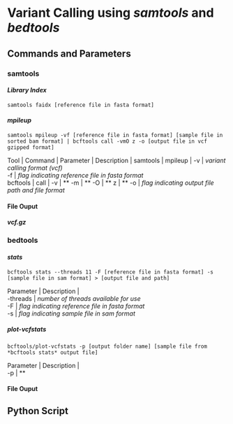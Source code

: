 # Variant Calling using *samtools* and *bedtools*  

## Commands and Parameters  
### samtools   
#### ***Library Index***
```
samtools faidx [reference file in fasta format]
``` 
#### ***mpileup***  
```
samtools mpileup -vf [reference file in fasta format] [sample file in sorted bam format] | bcftools call -vmO z -o [output file in vcf gzipped format]
```  
Tool | Command | Parameter | Description |
samtools | mpileup | -v | *variant calling format (vcf)*  
-f | *flag indicating reference file in fasta format*  
bcftools | call | -v | **
-m | **
-O | **
z | **
-o | *flag indicating output file path and file format*

#### File Ouput  
##### vcf.gz
### bedtools  
#### ***stats***  
```
bcftools stats --threads 11 -F [reference file in fasta format] -s [sample file in sam format] > [output file and path]
```  
Parameter | Description |  
-threads | *number of threads available for use*  
-F | *flag indicating reference file in fasta format*  
-s | *flag indicating sample file in sam format*  

##### ***plot-vcfstats***  
```
bcftools/plot-vcfstats -p [output folder name] [sample file from *bcftools stats* output file]
```  
Parameter | Description |  
-p | **  
#### File Ouput 

## Python Script
